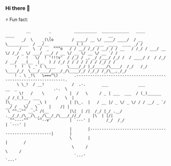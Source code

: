 ### Hi there 👋
⚡ Fun fact:
```
         __        _          __________  ____________   ____             ____               _                         __
       _/  \    _(\(o        / ____/ __ \/ ____/ ____/  / __ \_________  / __/__  __________(_)___  ____  ____  ____ _/ /
      /     \  /  _  ^^^o   / / __/ /_/ / __/ / / __   / /_/ / ___/ __ \/ /_/ _ \/ ___/ ___/ / __ \/ __ \/ __ \/ __ `/ /
     /   !   \/  ! '!!!v'  / /_/ / _, _/ /___/ /_/ /  / ____/ /  / /_/ / __/  __(__  |__  ) / /_/ / / / / / / / /_/ / /
    !  !  \ _' ( \____     \____/_/ |_/_____/\____/  /_/   /_/   \____/_/  \___/____/____/_/\____/_/ /_/_/ /_/\__,_/_/
    ! . \ _!\   \===^\)       .-----------------------------------------------------------------.
     \ \_!  / __!            /  .-.       ___             ___          __  _                .-.  \
      \!   /    \           |  /   \     / _ | ___  ___  / (_)______ _/ /_(_)__  ___       /   \  |
(\_      _/   _\ )          | |\_.  |   / __ |/ _ \/ _ \/ / / __/ _ `/ __/ / _ \/ _ \     |    /| |
 \ ^^--^^ __-^ /(__         |\|  | /|  /_/ |_/ .__/ .__/_/_/\__/\_,_/\__/_/\___/_//_/     |\  | |/|
  ^^----^^    "^--v'        | `---' |       /_/  /_/                                      | `---' |
                            |       |-----------------------------------------------------|       |
                            \       |                                                     |       /
                             \     /                                                       \     /
                              `---'                                                         `---'

```
<!--
**gregoire78/gregoire78** is a ✨ _special_ ✨ repository because its `README.md` (this file) appears on your GitHub profile.

Here are some ideas to get you started:

- 🔭 I’m currently working on ...
- 🌱 I’m currently learning ...
- 👯 I’m looking to collaborate on ...
- 🤔 I’m looking for help with ...
- 💬 Ask me about ...
- 📫 How to reach me: ...
- 😄 Pronouns: ...
- ⚡ Fun fact: ...
-->
